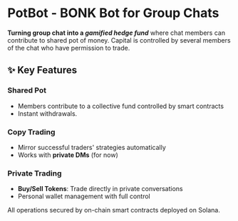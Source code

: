 # PotBot - BONK Bot for Group Chats

**Turning group chat into a *gamified hedge fund*** where chat members can contribute to shared pot of money.
Capital is controlled by several members of the chat who have permission to trade.

## ✨ Key Features

### **Shared Pot**
- Members contribute to a collective fund controlled by smart contracts
- Instant withdrawals.

### **Copy Trading**
- Mirror successful traders' strategies automatically
- Works with **private DMs** (for now)

### Private Trading
- **Buy/Sell Tokens**: Trade directly in private conversations
- Personal wallet management with full control

All operations secured by on-chain smart contracts deployed on Solana. 
